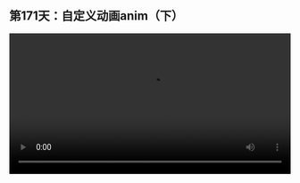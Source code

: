 ## 第171天：自定义动画anim（下）

<video width="100%" controls controlslist="nodownload nofullscreen noremoteplayback" disablePictureInPicture>
  <source src="https://api.keepwork.com/ts-storage/siteFiles/20186/raw#1619223940473session171 自定义动画anim（下）.webm" type="video/webm">
  <source src="https://api.keepwork.com/ts-storage/siteFiles/20187/raw#1619223948367session171 自定义动画anim（下）_small.mp4" type="video/mp4" />
   
  你的浏览器不支持播放
</video>
 <style>
video::-webkit-media-controls-fullscreen-button {
    display: none;
}
</style>

### 字幕

我们在电影方块中做一个这样的动画。
注意看从0到1秒钟是向两侧抬手。
从大概1秒到2秒是向前抬手再放下。
这是两个动作。
我们打开代码方块。
**我们通过anim函数可以定义刚刚的两个动作。**
分别是anim("a1")
第一个向两侧抬手的动作，我们将它定义为a1。
它是从0到1000毫秒。
复制一下。
我们再定义第二个动作，起名为a2。
a2是从第1000到第2000毫秒。
也就是a1是向两侧抬手再放下，
a2是向前抬手再放下。
此时我们可以通过a1和a2来做一段类似广播体操的动作。
比如anim("a1")
先播放a1。
然后等待1秒钟。
再播放a2。
再等待1秒。
还是播放a2。
再等待1秒。
然后我们再播放a1。
再等待1秒钟。
我们点击运行。
抬手两次。
我们再来看一遍。
两侧抬手，向前两次，
再两侧抬手。

### 动手练习